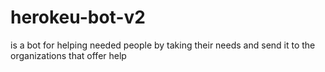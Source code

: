 # herokeu-bot-v2

is a bot for helping needed people by taking their needs and send it to the organizations that offer help

